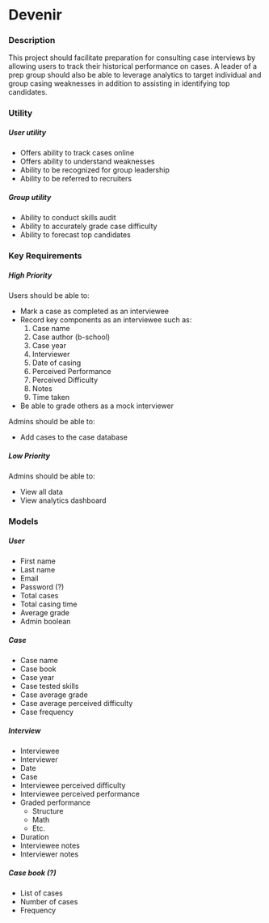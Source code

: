 # Devenir
### Description
This project should facilitate preparation for consulting case interviews by allowing users to track their historical performance on cases. A leader of a prep group should also be able to leverage analytics to target individual and group casing weaknesses in addition to assisting in identifying top candidates.
### Utility
##### User utility
 - Offers ability to track cases online
 - Offers ability to understand weaknesses
 - Ability to be recognized for group leadership
 - Ability to be referred to recruiters
##### Group utility
 - Ability to conduct skills audit
 - Ability to accurately grade case difficulty
 - Ability to forecast top candidates
### Key Requirements
##### High Priority
Users should be able to:
 - Mark a case as completed as an interviewee
 - Record key components as an interviewee such as:
    1. Case name
    2. Case author (b-school)
    3. Case year
    4. Interviewer
    5. Date of casing
    6. Perceived Performance
    7. Perceived Difficulty
    8. Notes
    9. Time taken
 - Be able to grade others as a mock interviewer

Admins should be able to:
 - Add cases to the case database
##### Low Priority
Admins should be able to:
 - View all data
 - View analytics dashboard
### Models
##### User
 - First name
 - Last name
 - Email
 - Password (?)
 - Total cases
 - Total casing time
 - Average grade
 - Admin boolean

##### Case
 - Case name
 - Case book
 - Case year
 - Case tested skills
 - Case average grade
 - Case average perceived difficulty
 - Case frequency

##### Interview
 - Interviewee
 - Interviewer
 - Date
 - Case
 - Interviewee perceived difficulty
 - Interviewee perceived performance
 - Graded performance
    - Structure
    - Math
    - Etc.
 - Duration
 - Interviewee notes
 - Interviewer notes

##### Case book (?)
 - List of cases
 - Number of cases
 - Frequency